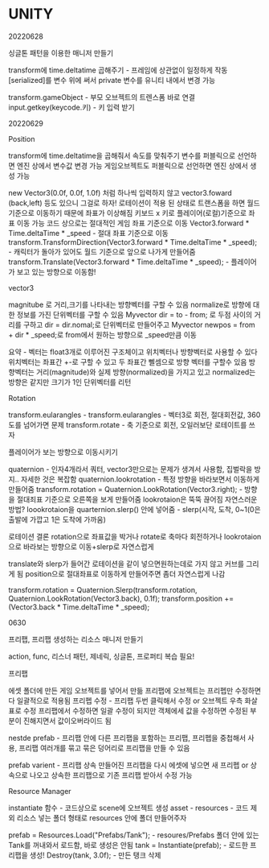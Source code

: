 # UNITY

20220628

싱글톤 패턴을 이용한 매니저 만들기

transform에 time.deltatime 곱해주기 - 프레임에 상관없이 일정하게 작동
[serialized]를 변수 위에 써서 private 변수를 유니티 내에서 변경 가능


transform.gameObject - 부모 오브젝트의 트렌스폼 바로 연결
input.getkey(keycode.키) - 키 입력 받기


20220629

Position

transform에 time.deltatime을 곱해줘서 속도를 맞춰주기
변수를 퍼블릭으로 선언하면 엔진 상에서 변수값 변경 가능
게임오브젝트도 퍼블릭으로 선언하면 엔진 상에서 생성 가능

new Vector3(0.0f, 0.0f, 1.0f) 처럼 하나씩 입력하지 않고
vector3.foward (back,left) 등도 있으니 그걸로 하자!
로테이션이 적용 된 상태로 트랜스폼을 하면 월드 기준으로 이동하기 때문에 좌표가 이상해짐
키보드 x 키로 플레이어(로컬)기준으로 좌표 이동 가능
코드 상으로는 절대적인 게임 좌표 기준으로 이동
Vector3.forward * Time.deltaTime * _speed - 절대 좌표 기준으로 이동
transform.TransformDirection(Vector3.forward * Time.deltaTime * _speed); - 캐릭터가 돌아가 있어도 월드 기준으로 앞으로 나가게 만들어줌
transform.Translate(Vector3.forward * Time.deltaTime * _speed); - 플레이어가 보고 있는 방향으로 이동함!



vector3

magnitube 로 거리,크기를 나타내는 방향벡터를 구할 수 있음
normalize로 방향에 대한 정보를 가진 단위벡터를 구할 수 있음
Myvector dir = to - from; 로 두점 사이의 거리를 구하고 
dir = dir.nomal;로 단위벡터로 만들어주고
Myvector newpos = from + dir * _speed;로
from에서 원하는 방향으로 _speed만큼 이동

요약 - 벡터는 float3개로 이루어진 구조체이고
위치벡터나 방향벡터로 사용할 수 있다
위치벡터는 좌표간 +-로 구할 수 있고
두 좌표간 뻴셈으로 방향 벡터를 구할수 있음
방향벡터는 거리(magnitude)와
실제 방향(normalized)을 가지고 있고
normalized는 방향은 같지만 크기가 1인 단위벡터를 리턴

Rotation

transform.eularangles  - transform.eularangles - 벡터3로 회전, 절대회전값, 360도를 넘어가면 문제
transform.rotate - 축 기준으로 회전, 오일러보단 로테이트를 쓰자

 
플레이어가 보는 방향으로 이동시키기

quaternion - 인자4개라서 쿼터, vector3만으로는 문제가 생겨서 사용함, 집벌락을 방지.. 자세한 것은 복잡함
quaternion.lookrotation - 특정 방향을 바라보면서 이동하게 만들어줌
transform.rotation = Quaternion.LookRotation(Vector3.right); - 방향을 절대죄표 기준으로 오른쪽을 보게 만들어줌
lookrotaion은 뚝뚝 끊어짐 자연스러운 방법?
loookrotaion을 quarternion.slerp() 안에 넣어줌 - slerp(시작, 도착, 0~1(0은 출발에 가깝고 1은 도착에 가까움)

로테이션 결론
rotation으로 좌표값을 박거나
rotate로 축마다 회전하거나
lookrotaion으로 바라보는 방향으로 이동+slerp로 자연스럽게


translate와 slerp가 들어간 로테이션을 같이 넣으면원하는데로 가지 않고 커브를 그리게 됨
position으로 절대좌표로 이동하게 만들어주면 좀더 자연스럽게 나감

transform.rotation = Quaternion.Slerp(transform.rotation, Quaternion.LookRotation(Vector3.back), 0.1f);
transform.position += (Vector3.back * Time.deltaTime * _speed);

0630 

프리팹, 프리팹 생성하는 리소스 매니저 만들기

action, func, 리스너 패턴, 제네릭, 싱글톤, 프로퍼티 복습 필요!

프리팹 

에셋 폴더에 만든 게임 오브젝트를 넣어서 만듦
프리팹에 오브젝트는 프리펩만 수정하면 다 일괄적으로 적용됨
프리펩 수정 - 프리팹 두번 클릭해서 수정 or 오브젝트 우측 화살표로 수정
프리팹에서 수정하면 일괄 수정이 되지만
객체에세 값을 수정하면 수정된 부분이 진해지면서 값이오버라이드 됨

nestde prefab - 프리팹 안에 다른 프리팹을 포함하는 프리팹, 프리펩을 중첩해서 사용, 프리팹 여러개를 묶고 묶은 덩어리로 프리팹을 만들 수 있음

prefab varient - 프리팹 상속 
만들어진 프리팹을 다시 에셋에 넣으면 새 프리펩 or 상속으로 나오고 상속한 프리팹으로 기존 프리팹 받아서 수정 가능 

Resource Manager

instantiate 함수 - 코드상으로 scene에 오브젝트 생성
asset - resources - 코드 제외 리소스 넣는 폴더 형태로 resources 안에 폴더 만들어주자


prefab = Resources.Load<GameObject>("Prefabs/Tank"); - resoures/Prefabs 폴더 안에 있는 Tank를 꺼내와서 로드함, 바로 생성은 안됨
tank = Instantiate(prefab); - 로드한 프리팹을 생성!
Destroy(tank, 3.0f); - 만든 탱크 삭제
